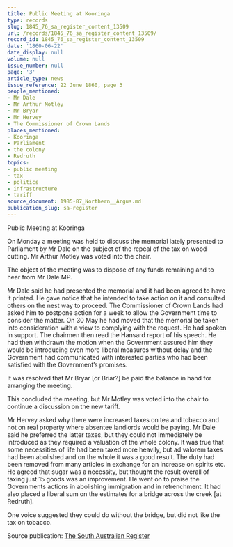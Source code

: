 ```yaml
---
title: Public Meeting at Kooringa
type: records
slug: 1845_76_sa_register_content_13509
url: /records/1845_76_sa_register_content_13509/
record_id: 1845_76_sa_register_content_13509
date: '1860-06-22'
date_display: null
volume: null
issue_number: null
page: '3'
article_type: news
issue_reference: 22 June 1860, page 3
people_mentioned:
- Mr Dale
- Mr Arthur Motley
- Mr Bryar
- Mr Hervey
- The Commissioner of Crown Lands
places_mentioned:
- Kooringa
- Parliament
- the colony
- Redruth
topics:
- public meeting
- tax
- politics
- infrastructure
- tariff
source_document: 1985-87_Northern__Argus.md
publication_slug: sa-register
---
```


Public Meeting at Kooringa

On Monday a meeting was held to discuss the memorial lately presented to Parliament by Mr Dale on the subject of the repeal of the tax on wood cutting.  Mr Arthur Motley was voted into the chair.

The object of the meeting was to dispose of any funds remaining and to hear from Mr Dale MP.

Mr Dale said he had presented the memorial and it had been agreed to have it printed.  He gave notice that he intended to take action on it and consulted others on the nest way to proceed.  The Commissioner of Crown Lands had asked him to postpone action for a week to allow the Government time to consider the matter.  On 30 May he had moved that the memorial be taken into consideration with a view to complying with the request.  He had spoken in support. The chairmen then read the Hansard report of his speech.  He had then withdrawn the motion when the Government assured him they would be introducing even more liberal measures without delay and the Government had communicated with interested parties who had been satisfied with the Government’s promises.

It was resolved that Mr Bryar [or Briar?] be paid the balance in hand for arranging the meeting.

This concluded the meeting, but Mr Motley was voted into the chair to continue a discussion on the new tariff.

Mr Hervey asked why there were increased taxes on tea and tobacco and not on real property where absentee landlords would be paying.  Mr Dale said he preferred the latter taxes, but they could not immediately be introduced as they required a valuation of the whole colony.  It was true that some necessities of life had been taxed more heavily, but ad valorem taxes had been abolished and on the whole it was a good result.  The duty had been removed from many articles in exchange for an increase on spirits etc.  He agreed that sugar was a necessity, but thought the result overall of taxing just 15 goods was an improvement.  He went on to praise the Governments actions in abolishing immigration and in retrenchment.  It had also placed a liberal sum on the estimates for a bridge across the creek [at Redruth].

One voice suggested they could do without the bridge, but did not like the tax on tobacco.

Source publication: [The South Australian Register](/publications/sa-register/)
